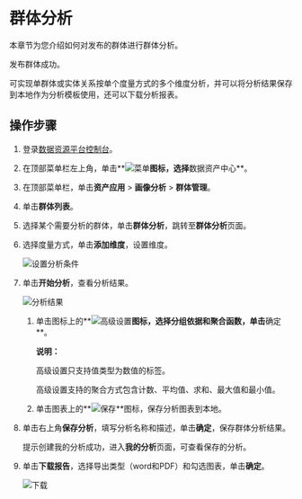 # 群体分析

本章节为您介绍如何对发布的群体进行群体分析。

发布群体成功。

可实现单群体或实体关系按单个度量方式的多个维度分析，并可以将分析结果保存到本地作为分析模板使用，还可以下载分析报表。

## 操作步骤

1.  登录[数据资源平台控制台](https://dataq.console.aliyun.com)。

2.  在顶部菜单栏左上角，单击**![菜单](https://static-aliyun-doc.oss-accelerate.aliyuncs.com/assets/img/zh-CN/6504337061/p188771.png)**图标，选择**数据资产中心**。

3.  在顶部菜单栏，单击**资产应用** \> **画像分析** \> **群体管理**。

4.  单击**群体列表**。

5.  选择某个需要分析的群体，单击**群体分析**，跳转至**群体分析**页面。

6.  选择度量方式，单击**添加维度**，设置维度。

    ![设置分析条件](https://static-aliyun-doc.oss-accelerate.aliyuncs.com/assets/img/zh-CN/6333950161/p223890.png)

7.  单击**开始分析**，查看分析结果。

    ![分析结果](https://static-aliyun-doc.oss-accelerate.aliyuncs.com/assets/img/zh-CN/0913950161/p223885.png)

    1.  单击图标上的**![高级设置](https://static-aliyun-doc.oss-accelerate.aliyuncs.com/assets/img/zh-CN/9723117951/p104874.png)**图标，选择分组依据和聚合函数，单击**确定**。

        **说明：**

        高级设置只支持值类型为数值的标签。

        高级设置支持的聚合方式包含计数、平均值、求和、最大值和最小值。

    2.  单击图表上的**![保存](https://static-aliyun-doc.oss-accelerate.aliyuncs.com/assets/img/zh-CN/0823117951/p104878.png)**图标，保存分析图表到本地。

8.  单击右上角**保存分析**，填写分析名称和描述，单击**确定**，保存群体分析结果。

    提示创建我的分析成功，进入**我的分析**页面，可查看保存的分析。

9.  单击**下载报告**，选择导出类型（word和PDF）和勾选图表，单击**确定**。

    ![下载](https://static-aliyun-doc.oss-accelerate.aliyuncs.com/assets/img/zh-CN/6333950161/p223886.png)


